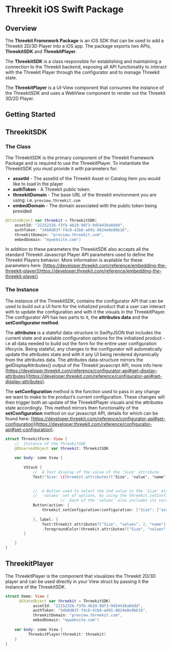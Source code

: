 # Threekit iOS Swift Package

## Overview

The **Threekit Framework Package** is an iOS SDK that can be used to add a Threekit 2D/3D Player into a iOS app. The package exports two APIs, **ThreekitSDK** and **ThreekitPlayer**.

The **ThreekitSDK** is a class responsible for establishing and maintaining a connection to the Threekit backend, exposing all API functionality to interact with the Threekit Player through the configurator and to manage Threekit state.

The **ThreekitPlayer** is a UI-View component that consumes the instance of the ThreekitSDK and uses a WebView component to render out the Threekit 3D/2D Player.

## Getting Started

## ThreekitSDK

### The Class

The ThreekitSDK is the primary component of the Threekit Framework Package and is required to use the ThreekitPlayer. To instantiate the ThreekitSDK you must provide it with parameters for:

- **assetId** - The assetId of the Threekit Asset or Catalog Item you would like to load in the player
- **authToken** - A Threekit public token.
- **threekitDomain** - The base URL of the threekit environment you are using: i.e. `preview.threekit.com`
- **embedDomain** - The domain associated with the public token being provided

```swift
@StateObject var threekit = ThreekitSDK(
    assetId: "22152326-f3fb-4b19-98f3-9d54436a0ddd", 
    authToken: "34b0d83f-f4c0-41b8-a691-0824e0e9bb16", 
    threekitDomain: "preview.threekit.com",
    embedDomain: "mywebsite.com")
```

In addition to these parameters the ThreekitSDK also accepts all the standard Threekit Javascript Player API parameters used to define the Threekit Players behavior. More information is available for these parameters here: [https://developer.threekit.com/reference/embedding-the-threekit-player](https://developer.threekit.com/reference/embedding-the-threekit-player)

### The Instance

The instance of the ThreekitSDK, contains the configurator API that can be used to build out a UI form for the initialized product that a user can interact with to update the configuration and with it the visuals in the ThreekitPlayer. The configurator API has two parts to it, the **attributes data** and the **setConfigurator method**.

The **attributes** is a stateful data-structure in SwiftyJSON that includes the current state and available configuration options for the initialized product - i.e all data needed to build out the form for the entire user configuration lifecycle. Being stateful, any changes to the configurator will automatically update the attributes state and with it any UI being rendered dynamically from the attributes data. The attributes data-structure mirrors the getDisplayAttributes() output of the Threekit javascript API, more info here: [https://developer.threekit.com/reference/configurator-api#get-display-attributes](https://developer.threekit.com/reference/configurator-api#get-display-attributes).

The **setConfiguration** method is the function used to pass in any change we want to make to the product’s current configuration. These changes will then trigger both an update of the ThreekitPlayer visuals and the attributes state accordingly. This method mirrors then functionality of the **setConfiguration** method on our javascript API, details for which can be found here: [https://developer.threekit.com/reference/configurator-api#set-configuration](https://developer.threekit.com/reference/configurator-api#set-configuration).

```swift
struct ThreekitForm: View {
    //  Instance of the ThreekitSDK
    @ObservedObject var threekit: ThreekitSDK
    
    var body: some View {
        
        VStack {
            //  A Text display of the value of the 'Size' attribute
            Text("Size: \(threekit.attributes?["Size", "value", "name"].string ?? "")")
            

            //  A Button used to select the 2nd value in the 'Size' attribute's
            //  'values' set of options, by using the threekit.setConfiguration method.
						//  Each of the 'values' also includes its current selection state
            Button(action: {
                threekit.setConfiguration(configuration: ["Size": ["assetId": threekit.attributes?["Size", "values", 2, "assetId"].string ?? "Bob"]])
                
            }, label: {
                Text(threekit.attributes?["Size", "values", 2, "name"].string ?? "")})
                .foregroundColor(threekit.attributes?["Size", "values", 2, "selected"].bool ?? false ? Color.green : Color.blue) 
        }

    }
}
```

## ThreekitPlayer

The ThreekitPlayer is the component that visualizes the Threekit 2D/3D player and can be used directly in your View struct by passing it the instance of the ThreekitSDK.

```swift
struct Demo: View {
	  @StateObject var threekit = ThreekitSDK(
		    assetId: "22152326-f3fb-4b19-98f3-9d54436a0ddd", 
		    authToken: "34b0d83f-f4c0-41b8-a691-0824e0e9bb16", 
		    threekitDomain: "preview.threekit.com",
		    embedDomain: "mywebsite.com")
	    
    var body: some View {
	      ThreekitPlayer(threekit: threekit)
    }
}
```
